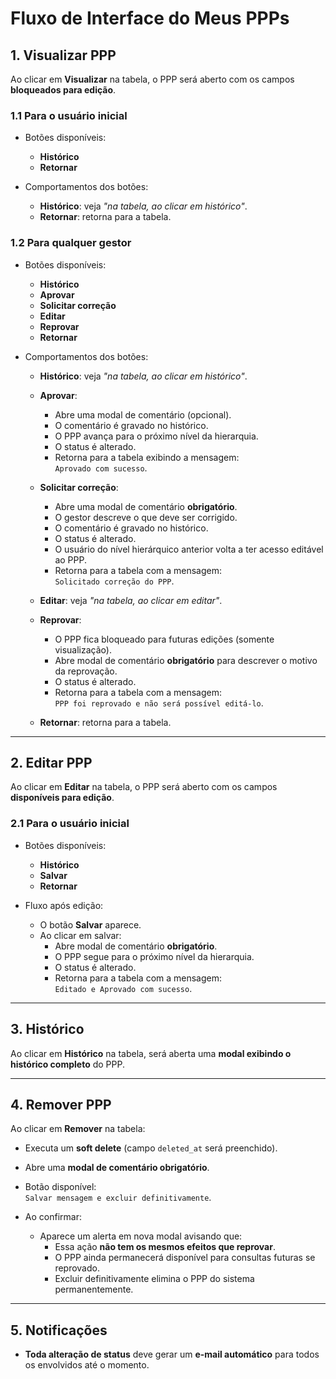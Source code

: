 # Fluxo de Interface do Meus PPPs

## 1. Visualizar PPP

Ao clicar em **Visualizar** na tabela, o PPP será aberto com os campos **bloqueados para edição**.

### 1.1 Para o usuário inicial

- Botões disponíveis:
  - **Histórico**
  - **Retornar**

- Comportamentos dos botões:
  - **Histórico**: veja _"na tabela, ao clicar em histórico"_.
  - **Retornar**: retorna para a tabela.

### 1.2 Para qualquer gestor

- Botões disponíveis:
  - **Histórico**
  - **Aprovar**
  - **Solicitar correção**
  - **Editar**
  - **Reprovar**
  - **Retornar**

- Comportamentos dos botões:

  - **Histórico**: veja _"na tabela, ao clicar em histórico"_.

  - **Aprovar**:
    - Abre uma modal de comentário (opcional).
    - O comentário é gravado no histórico.
    - O PPP avança para o próximo nível da hierarquia.
    - O status é alterado.
    - Retorna para a tabela exibindo a mensagem:  
      `Aprovado com sucesso`.

  - **Solicitar correção**:
    - Abre uma modal de comentário **obrigatório**.
    - O gestor descreve o que deve ser corrigido.
    - O comentário é gravado no histórico.
    - O status é alterado.
    - O usuário do nível hierárquico anterior volta a ter acesso editável ao PPP.
    - Retorna para a tabela com a mensagem:  
      `Solicitado correção do PPP`.

  - **Editar**: veja _"na tabela, ao clicar em editar"_.

  - **Reprovar**:
    - O PPP fica bloqueado para futuras edições (somente visualização).
    - Abre modal de comentário **obrigatório** para descrever o motivo da reprovação.
    - O status é alterado.
    - Retorna para a tabela com a mensagem:  
      `PPP foi reprovado e não será possível editá-lo`.

  - **Retornar**: retorna para a tabela.

---

## 2. Editar PPP

Ao clicar em **Editar** na tabela, o PPP será aberto com os campos **disponíveis para edição**.

### 2.1 Para o usuário inicial

- Botões disponíveis:
  - **Histórico**
  - **Salvar**
  - **Retornar**

- Fluxo após edição:
  - O botão **Salvar** aparece.
  - Ao clicar em salvar:
    - Abre modal de comentário **obrigatório**.
    - O PPP segue para o próximo nível da hierarquia.
    - O status é alterado.
    - Retorna para a tabela com a mensagem:  
      `Editado e Aprovado com sucesso`.

---

## 3. Histórico

Ao clicar em **Histórico** na tabela, será aberta uma **modal exibindo o histórico completo** do PPP.

---

## 4. Remover PPP

Ao clicar em **Remover** na tabela:

- Executa um **soft delete** (campo `deleted_at` será preenchido).
- Abre uma **modal de comentário obrigatório**.
- Botão disponível:  
  `Salvar mensagem e excluir definitivamente`.

- Ao confirmar:
  - Aparece um alerta em nova modal avisando que:
    - Essa ação **não tem os mesmos efeitos que reprovar**.
    - O PPP ainda permanecerá disponível para consultas futuras se reprovado.
    - Excluir definitivamente elimina o PPP do sistema permanentemente.

---

## 5. Notificações

- **Toda alteração de status** deve gerar um **e-mail automático** para todos os envolvidos até o momento.
